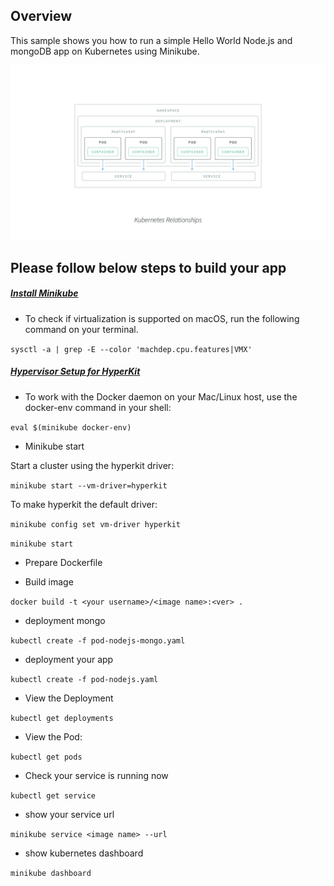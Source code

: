 ## Overview
This sample shows you how to run a simple Hello World Node.js and mongoDB app on Kubernetes using Minikube.

![Kubernetes Relationships](doc/images/kubernetes-relationships.png)


## Please follow below steps to build your app
##### [Install Minikube](https://kubernetes.io/docs/tasks/tools/install-minikube/)

- To check if virtualization is supported on macOS, run the following command on your terminal. 

`sysctl -a | grep -E --color 'machdep.cpu.features|VMX'`

##### [Hypervisor Setup for HyperKit ](https://minikube.sigs.k8s.io/docs/start/macos/)

- To work with the Docker daemon on your Mac/Linux host, use the docker-env command in your shell:

`eval $(minikube docker-env)`

- Minikube start

Start a cluster using the hyperkit driver:

`minikube start --vm-driver=hyperkit`

To make hyperkit the default driver:

`minikube config set vm-driver hyperkit`


`minikube start`

- Prepare Dockerfile

- Build image

`docker build -t <your username>/<image name>:<ver> .`


- deployment mongo

`kubectl create -f pod-nodejs-mongo.yaml`


- deployment your app

`kubectl create -f pod-nodejs.yaml`


- View the Deployment

`kubectl get deployments`

- View the Pod:

`kubectl get pods`

- Check your service is running now

`kubectl get service`

- show your service url

`minikube service <image name> --url`
 

- show kubernetes dashboard

`minikube dashboard`
